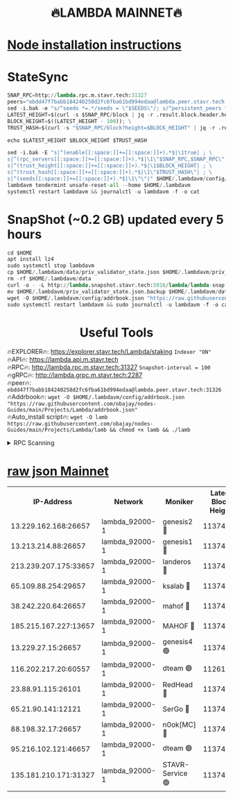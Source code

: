 <h1 align="center"> 🔥LAMBDA MAINNET🔥</h1>


[Node installation instructions](https://github.com/obajay/nodes-Guides/tree/main/Projects/Lambda)
=


# StateSync
```python
SNAP_RPC=http://lambda.rpc.m.stavr.tech:31327
peers="ebdd47f7babb184240258d2fc6fba61bd994edaa@lambda.peer.stavr.tech:31326" 
sed -i.bak -e "s/^seeds *=.*/seeds = \"$SEEDS\"/; s/^persistent_peers *=.*/persistent_peers = \"$PEERS\"/" $HOME/.lambdavm/config/config.toml
LATEST_HEIGHT=$(curl -s $SNAP_RPC/block | jq -r .result.block.header.height); \
BLOCK_HEIGHT=$((LATEST_HEIGHT - 100)); \
TRUST_HASH=$(curl -s "$SNAP_RPC/block?height=$BLOCK_HEIGHT" | jq -r .result.block_id.hash)

echo $LATEST_HEIGHT $BLOCK_HEIGHT $TRUST_HASH

sed -i.bak -E "s|^(enable[[:space:]]+=[[:space:]]+).*$|\1true| ; \
s|^(rpc_servers[[:space:]]+=[[:space:]]+).*$|\1\"$SNAP_RPC,$SNAP_RPC\"| ; \
s|^(trust_height[[:space:]]+=[[:space:]]+).*$|\1$BLOCK_HEIGHT| ; \
s|^(trust_hash[[:space:]]+=[[:space:]]+).*$|\1\"$TRUST_HASH\"| ; \
s|^(seeds[[:space:]]+=[[:space:]]+).*$|\1\"\"|" $HOME/.lambdavm/config/config.toml
lambdavm tendermint unsafe-reset-all --home $HOME/.lambdavm
systemctl restart lambdavm && journalctl -u lambdavm -f -o cat

```
# SnapShot (~0.2 GB) updated every 5 hours
```python
cd $HOME
apt install lz4
sudo systemctl stop lambdavm
cp $HOME/.lambdavm/data/priv_validator_state.json $HOME/.lambdavm/priv_validator_state.json.backup
rm -rf $HOME/.lambdavm/data
curl -o - -L http://lambda.snapshot.stavr.tech:5016/lambda/lambda-snap.tar.lz4 | lz4 -c -d - | tar -x -C $HOME/.lambdavm --strip-components 2
mv $HOME/.lambdavm/priv_validator_state.json.backup $HOME/.lambdavm/data/priv_validator_state.json
wget -O $HOME/.lambdavm/config/addrbook.json "https://raw.githubusercontent.com/obajay/nodes-Guides/main/Projects/Lambda/addrbook.json"
sudo systemctl restart lambdavm && sudo journalctl -u lambdavm -f -o cat
```
 <h1 align="center"> Useful Tools</h1>

🔥EXPLORER🔥:      https://explorer.stavr.tech/Lambda/staking	        `Indexer "ON"` \
🔥API🔥: 			 		 https://lambda.api.m.stavr.tech \
🔥RPC🔥:           http://lambda.rpc.m.stavr.tech:31327	              `Snapshot-interval = 100` \
🔥gRPC🔥:          http://lambda.grpc.m.stavr.tech:2287 \
🔥peer🔥:					 `ebdd47f7babb184240258d2fc6fba61bd994edaa@lambda.peer.stavr.tech:31326` \
🔥Addrbook🔥:    ```wget -O $HOME/.lambdavm/config/addrbook.json "https://raw.githubusercontent.com/obajay/nodes-Guides/main/Projects/Lambda/addrbook.json"``` \
🔥Auto_install script🔥: ```wget -O lamb https://raw.githubusercontent.com/obajay/nodes-Guides/main/Projects/Lambda/lamb && chmod +x lamb && ./lamb```


<details>
<summary>RPC Scanning</summary>

<h2 align="center"> We scan nodes in real time every 4 hours. And we provide the final result of RPC endpoints.
We cannot influence the operation of these nodes in any way. </h2>


```python
If Voting Power is higher than 0 --> then the Node is a validator of the network and may be subject to attack and be a potential threat to the chain.
```
```python
We marked such validators with a red symbol
```

</details>

[raw json Mainnet](https://rpc-check.lambm.stavr.tech/lambm/rpc-lambm-result.json)
=


<table><tr><th>IP-Address</th><th>Network</th><th>Moniker</th><th>Latest Block Height</th><th>Earliest Block Height</th><th>Catching Up</th><th>Tx Index</th><th>Voting Power</th><th>Scan Time</th></tr><tr><td>13.229.162.168:26657</td><td>lambda_92000-1</td><td>genesis2 🔴</td><td>11374872</td><td>1</td><td>False</td><td>on</td><td>16754466</td><td>2024-01-27T09:50:56.551761032UTC</td></tr><tr><td>13.213.214.88:26657</td><td>lambda_92000-1</td><td>genesis1 🔴</td><td>11374872</td><td>1</td><td>False</td><td>on</td><td>107835</td><td>2024-01-27T09:51:01.627147152UTC</td></tr><tr><td>213.239.207.175:33657</td><td>lambda_92000-1</td><td>landeros 🔴</td><td>11374870</td><td>8136001</td><td>False</td><td>off</td><td>1397066</td><td>2024-01-27T09:50:50.922269996UTC</td></tr><tr><td>65.109.88.254:29657</td><td>lambda_92000-1</td><td>ksalab 🔴</td><td>11374873</td><td>8715001</td><td>False</td><td>on</td><td>510465</td><td>2024-01-27T09:51:04.838979830UTC</td></tr><tr><td>38.242.220.64:26657</td><td>lambda_92000-1</td><td>mahof 🔴</td><td>11374869</td><td>10131001</td><td>False</td><td>off</td><td>770350</td><td>2024-01-27T09:50:44.247582322UTC</td></tr><tr><td>185.215.167.227:13657</td><td>lambda_92000-1</td><td>MAHOF 🔴</td><td>11374872</td><td>10134001</td><td>False</td><td>on</td><td>2051510</td><td>2024-01-27T09:51:00.359818689UTC</td></tr><tr><td>13.229.27.15:26657</td><td>lambda_92000-1</td><td>genesis4 🟢</td><td>11374872</td><td>11043001</td><td>False</td><td>on</td><td>0</td><td>2024-01-27T09:50:59.916505579UTC</td></tr><tr><td>116.202.217.20:60557</td><td>lambda_92000-1</td><td>dteam 🟢</td><td>11261207</td><td>11223001</td><td>False</td><td>on</td><td>0</td><td>2024-01-27T09:50:44.522680995UTC</td></tr><tr><td>23.88.91.115:26101</td><td>lambda_92000-1</td><td>RedHead 🔴</td><td>11374870</td><td>11274870</td><td>False</td><td>off</td><td>553202</td><td>2024-01-27T09:50:51.181247992UTC</td></tr><tr><td>65.21.90.141:12121</td><td>lambda_92000-1</td><td>SerGo 🔴</td><td>11374874</td><td>11274874</td><td>False</td><td>off</td><td>10611972</td><td>2024-01-27T09:51:07.256467452UTC</td></tr><tr><td>88.198.32.17:26657</td><td>lambda_92000-1</td><td>n0ok[MC] 🔴</td><td>11374874</td><td>11274874</td><td>False</td><td>off</td><td>1578630</td><td>2024-01-27T09:51:10.222378872UTC</td></tr><tr><td>95.216.102.121:46657</td><td>lambda_92000-1</td><td>dteam 🟢</td><td>11374873</td><td>11364001</td><td>False</td><td>off</td><td>0</td><td>2024-01-27T09:51:04.500442023UTC</td></tr><tr><td>135.181.210.171:31327</td><td>lambda_92000-1</td><td>STAVR-Service 🟢</td><td>11374873</td><td>11373001</td><td>False</td><td>on</td><td>0</td><td>2024-01-27T09:51:04.180441494UTC</td></tr></table>

